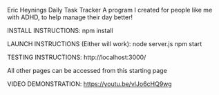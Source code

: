 Eric Heynings
Daily Task Tracker
A program I created for people like me with ADHD, to help manage their day better!

INSTALL INSTRUCTIONS: 
npm install

LAUNCH INSTRUCTIONS (Either will work):
node server.js
npm start


TESTING INSTRUCTIONS:
http://localhost:3000/

All other pages can be accessed from this starting page

VIDEO DEMONSTRATION:
https://youtu.be/vlJo6cHQ9wg
